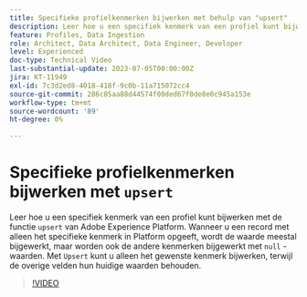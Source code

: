 ```yaml
---
title: Specifieke profielkenmerken bijwerken met behulp van "upsert"
description: Leer hoe u een specifiek kenmerk van een profiel kunt bijwerken met de functie 'upsert' van Adobe Experience Platform.
feature: Profiles, Data Ingestion
role: Architect, Data Architect, Data Engineer, Developer
level: Experienced
doc-type: Technical Video
last-substantial-update: 2023-07-05T00:00:00Z
jira: KT-11949
exl-id: 7c3d2ed8-4018-418f-9c0b-11a715072cc4
source-git-commit: 286c85aa88d44574f00ded67f0de8e0c945a153e
workflow-type: tm+mt
source-wordcount: '89'
ht-degree: 0%

---
```


# Specifieke profielkenmerken bijwerken met `upsert`

Leer hoe u een specifiek kenmerk van een profiel kunt bijwerken met de functie `upsert` van Adobe Experience Platform. Wanneer u een record met alleen het specifieke kenmerk in Platform opgeeft, wordt de waarde meestal bijgewerkt, maar worden ook de andere kenmerken bijgewerkt met `null` -waarden. Met `Upsert` kunt u alleen het gewenste kenmerk bijwerken, terwijl de overige velden hun huidige waarden behouden.

>[!VIDEO](https://video.tv.adobe.com/v/3443447/?learn=on&enablevpops&captions=dut)
